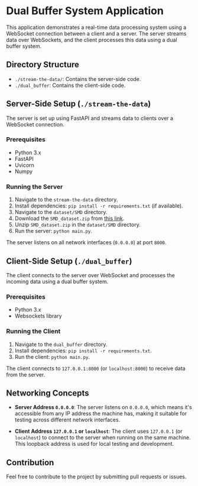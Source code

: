 # Dual Buffer System Application

This application demonstrates a real-time data processing system using a WebSocket connection between a client and a server. The server streams data over WebSockets, and the client processes this data using a dual buffer system.

## Directory Structure

- `./stream-the-data/`: Contains the server-side code.
- `./dual_buffer`: Contains the client-side code.

## Server-Side Setup (`./stream-the-data`)

The server is set up using FastAPI and streams data to clients over a WebSocket connection.

### Prerequisites

- Python 3.x
- FastAPI
- Uvicorn
- Numpy

### Running the Server

1. Navigate to the `stream-the-data` directory.
2. Install dependencies: `pip install -r requirements.txt` (if available).
3. Navigate to the `dataset/SMD` directory.
4. Download the `SMD_dataset.zip` from [this link](https://drive.google.com/file/d/1DLo_BRI1f0R0VRV2hz5X60jfAlZ1ee0D/view?usp=sharing).
5. Unzip `SMD_dataset.zip` in the `dataset/SMD` directory.
6. Run the server: `python main.py`.

The server listens on all network interfaces (`0.0.0.0`) at port `8000`.

## Client-Side Setup (`./dual_buffer`)

The client connects to the server over WebSocket and processes the incoming data using a dual buffer system.

### Prerequisites

- Python 3.x
- Websockets library

### Running the Client

1. Navigate to the `dual_buffer` directory.
2. Install dependencies: `pip install -r requirements.txt`.
3. Run the client: `python main.py`.

The client connects to `127.0.0.1:8000` (or `localhost:8000`) to receive data from the server.

## Networking Concepts

- **Server Address `0.0.0.0`**: The server listens on `0.0.0.0`, which means it's accessible from any IP address the machine has, making it suitable for testing across different network interfaces.

- **Client Address `127.0.0.1` or `localhost`**: The client uses `127.0.0.1` (or `localhost`) to connect to the server when running on the same machine. This loopback address is used for local testing and development.

## Contribution

Feel free to contribute to the project by submitting pull requests or issues.